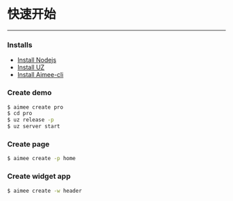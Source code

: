 # 快速开始
***

### Installs
* [Install Nodejs](http://nodejs.org/)
* [Install UZ](https://www.npmjs.com/package/uz)
* [Install Aimee-cli](https://www.npmjs.com/package/aimee-cli)

### Create demo
```bash
$ aimee create pro
$ cd pro
$ uz release -p
$ uz server start
```

### Create page
```bash
$ aimee create -p home
```

### Create widget app
```bash
$ aimee create -w header
```
